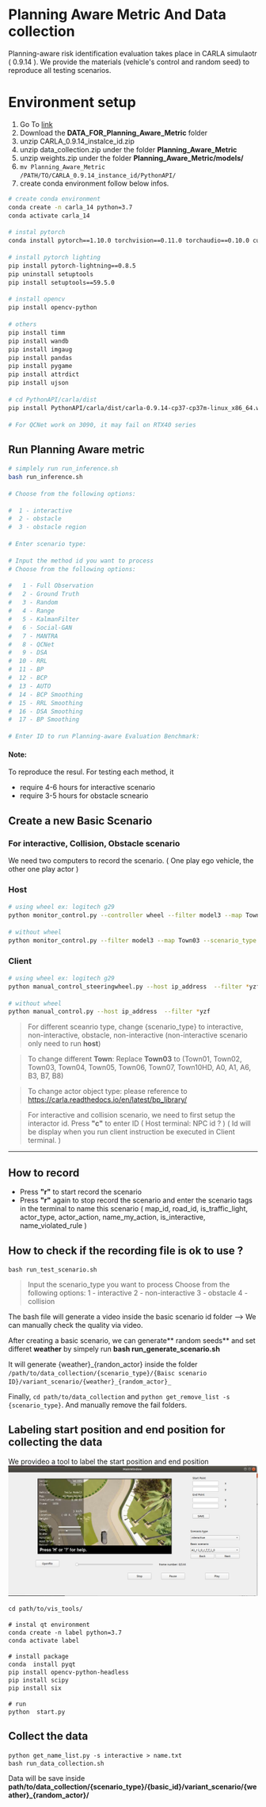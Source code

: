 # Planning Aware Metric And Data collection

Planning-aware risk identification evaluation takes place in CARLA simulaotr ( 0.9.14 ). We provide the materials (vehicle's control and random seed) to reproduce all testing scenarios.

# Environment setup

1. Go To [link](https://nycu1-my.sharepoint.com/:f:/g/personal/ychen_m365_nycu_edu_tw/EviA5ovlh6hPo_ZXEPQjxAQB2R3vNubk3HM1u4ib1VdPFA?e=WHEWdm)
2. Download the **DATA_FOR_Planning_Aware_Metric** folder 
3. unzip CARLA_0.9.14_instalce_id.zip
4. unzip data_collection.zip under the folder **Planning_Aware_Metric**
5. unzip weights.zip under the folder **Planning_Aware_Metric/models/**
6. `mv Planning_Aware_Metric /PATH/TO/CARLA_0.9.14_instance_id/PythonAPI/`
7. create conda environment follow below infos.

```bash
# create conda environment 
conda create -n carla_14 python=3.7
conda activate carla_14

# instal pytorch 
conda install pytorch==1.10.0 torchvision==0.11.0 torchaudio==0.10.0 cudatoolkit=11.3 -c pytorch -c conda-forge

# install pytorch lighting 
pip install pytorch-lightning==0.8.5
pip uninstall setuptools
pip install setuptools==59.5.0

# install opencv
pip install opencv-python

# others
pip install timm
pip install wandb
pip install imgaug
pip install pandas
pip install pygame
pip install attrdict
pip install ujson

# cd PythonAPI/carla/dist
pip install PythonAPI/carla/dist/carla-0.9.14-cp37-cp37m-linux_x86_64.whl

# For QCNet work on 3090, it may fail on RTX40 series 

```
## Run Planning Aware metric

```bash
# simplely run run_inference.sh
bash run_inference.sh

# Choose from the following options:

#  1 - interactive
#  2 - obstacle
#  3 - obstacle region

# Enter scenario type: 

# Input the method id you want to process
# Choose from the following options:

#   1 - Full Observation
#   2 - Ground Truth
#   3 - Random
#   4 - Range
#   5 - KalmanFilter
#   6 - Social-GAN
#   7 - MANTRA
#   8 - QCNet
#   9 - DSA
#  10 - RRL
#  11 - BP
#  12 - BCP
#  13 - AUTO
#  14 - BCP Smoothing
#  15 - RRL Smoothing
#  16 - DSA Smoothing
#  17 - BP Smoothing
 
# Enter ID to run Planning-aware Evaluation Benchmark: 


```
#### Note:
To reproduce the resul.
For testing each method, it 
- require 4-6 hours for interactive scenario
- require 3-5 hours for obstacle scneario
 
## Create a new Basic Scenario
### For interactive, Collision, Obstacle scenario
We need two computers to record the scenario. ( One play ego vehicle, the other one play actor )

### Host 
```bash
# using wheel ex: logitech g29
python monitor_control.py --controller wheel --filter model3 --map Town03 --scenario_type {scenario_type}

# without wheel 
python monitor_control.py --filter model3 --map Town03 --scenario_type {scenario_type}
```

### Client 

```bash
# using wheel ex: logitech g29
python manual_control_steeringwheel.py --host ip_address  --filter *yzf

# without wheel 
python manual_control.py --host ip_address  --filter *yzf
```
> For different sceanrio type, change {scenario_type} to interactive, non-interactive, obstacle, non-interactive
(non-interactive scenario only need to run **host**)

> To change different **Town**:
Replace **Town03** to (Town01, Town02, Town03, Town04, Town05, Town06, Town07, Town10HD, A0, A1, A6, B3, B7, B8)

> To change actor object type: please reference to https://carla.readthedocs.io/en/latest/bp_library/

>For interactive and collision scenario, we need to first setup the interactor id. 
Press **"c"** to enter ID
( Host terminal: NPC id ? ) 
( Id will be display when you run client instruction be executed in Client terminal. )

---
## How to record
- Press **"r"** to start record the scenario
- Press **"r"** again to stop record the scenario and enter the scenario tags in the terminal to name this scenario ( map_id, road_id, is_traffic_light, actor_type, actor_action, name_my_action, is_interactive, name_violated_rule )


## How to check if the recording file is ok to use ?

```
bash run_test_scenario.sh
```

>Input the scenario_type you want to process
Choose from the following options:
1 - interactive
2 - non-interactive
3 - obstacle
4 - collision

The bash file will generate a video inside the basic scenario id folder 
-->  We can manually check the quality via video.

After creating a basic scenario, we can generate** random seeds** and set differet **weather** by simpely run **bash run_generate_scenario.sh**

It will generate {weather}_{randon_actor} inside the folder `/path/to/data_collection/{scenario_type}/{Baisc scenario ID}/variant_scenario/{weather}_{random_actor}_`

Finally, `cd path/to/data_collection` and `python get_remove_list -s {scenario_type}`. And manually remove the fail folders.

## Labeling start position and end position for collecting the data
We provideo a tool to label the start position and end position 
![tool_demo](images/tool_ui.png)
```
cd path/to/vis_tools/

# instal qt environment
conda create -n label python=3.7
conda activate label

# install package
conda  install pyqt
pip install opencv-python-headless
pip install scipy
pip install six

# run 
python  start.py
```

## Collect the data

```
python get_name_list.py -s interactive > name.txt
bash run_data_collection.sh
```

Data will be save inside **path/to/data_collection/{scenario_type}/{basic_id}/variant_scenario/{weather}_{random_actor}/**
